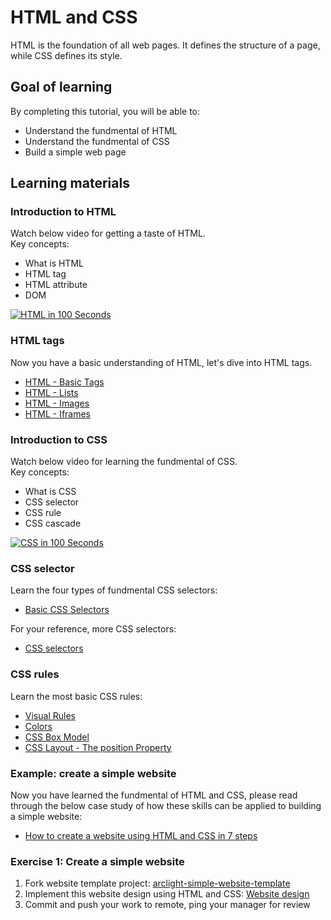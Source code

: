 # HTML and CSS
HTML is the foundation of all web pages. It defines the structure of a page, while CSS defines its style. 

## Goal of learning
By completing this tutorial, you will be able to:
- Understand the fundmental of HTML
- Understand the fundmental of CSS
- Build a simple web page

## Learning materials
### Introduction to HTML
Watch below video for getting a taste of HTML.  
Key concepts:
- What is HTML
- HTML tag
- HTML attribute
- DOM

[![HTML in 100 Seconds](https://img.youtube.com/vi/ok-plXXHlWw/0.jpg)](https://www.youtube.com/watch?v=ok-plXXHlWw)

### HTML tags
Now you have a basic understanding of HTML, let's dive into HTML tags.
- [HTML - Basic Tags](https://www.tutorialspoint.com/html/html_basic_tags.htm)
- [HTML - Lists](https://www.tutorialspoint.com/html/html_lists.htm)
- [HTML - Images](https://www.tutorialspoint.com/html/html_images.htm)
- [HTML - Iframes](https://www.tutorialspoint.com/html/html_iframes.htm)

### Introduction to CSS
Watch below video for learning the fundmental of CSS.  
Key concepts:
- What is CSS
- CSS selector
- CSS rule
- CSS cascade

[![CSS in 100 Seconds](https://img.youtube.com/vi/OEV8gMkCHXQ/0.jpg)](https://www.youtube.com/watch?v=OEV8gMkCHXQ)

### CSS selector
Learn the four types of fundmental CSS selectors:
- [Basic CSS Selectors](https://learnwebcode.com/basic-css-selectors/)

For your reference, more CSS selectors:
- [CSS selectors](https://developer.mozilla.org/en-US/docs/Web/CSS/CSS_Selectors)

### CSS rules
Learn the most basic CSS rules:
- [Visual Rules](https://www.codecademy.com/learn/intro-to-css/modules/learn-css-selectors-visual-rules/cheatsheet)
- [Colors](https://www.codecademy.com/learn/learn-css-colors/modules/css-colors/cheatsheet)
- [CSS Box Model](https://www.w3schools.com/css/css_boxmodel.asp)
- [CSS Layout - The position Property](https://www.w3schools.com/css/css_positioning.asp)

### Example: create a simple website
Now you have learned the fundmental of HTML and CSS, please read through the below case study of how these skills can be applied to building a simple website:
- [How to create a website using HTML and CSS in 7 steps](https://codetheweb.blog/steps-to-creating-a-website)

### Exercise 1: Create a simple website
1. Fork website template project: [arclight-simple-website-template](https://github.com/animal-high-tech/arclight-simple-website-template)
2. Implement this website design using HTML and CSS:
[Website design](./assets/a-simple-website.pdf)
3. Commit and push your work to remote, ping your manager for review